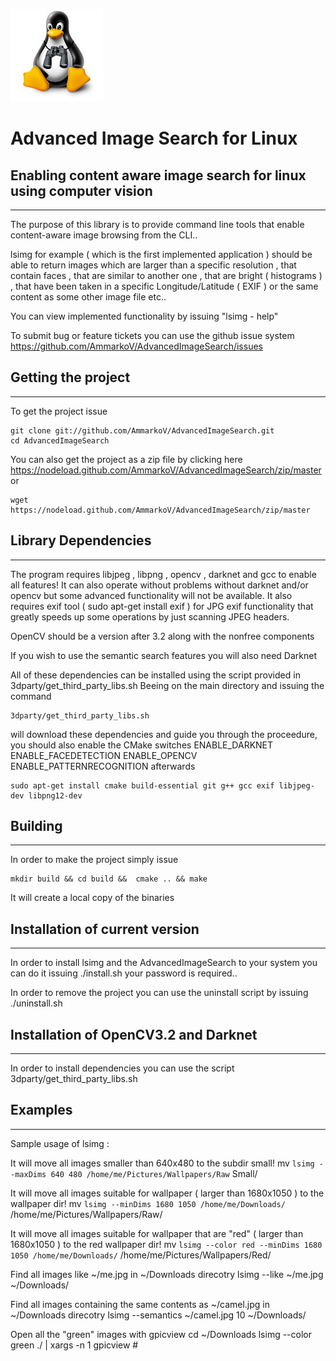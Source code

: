 ![Advanced Image Search for Linux](https://raw.githubusercontent.com/AmmarkoV/AdvancedImageSearch/master/data/logoSml.jpg)

# Advanced Image Search for Linux
## Enabling content aware image search for linux using computer vision
------------------------------------------------------------------ 
The purpose of this library is to provide command line tools that enable content-aware image browsing from the CLI..

lsimg for example ( which is the first implemented application ) should be able to return images which are larger than a specific resolution , that contain faces , that are similar to another one , that are bright ( histograms ) , that have been taken in a specific Longitude/Latitude ( EXIF ) or the same content as some other image file etc..

You can view implemented functionality by issuing "lsimg - help" 


To submit bug or feature tickets you can use the github issue system
https://github.com/AmmarkoV/AdvancedImageSearch/issues 


## Getting the project
------------------------------------------------------------------ 
To get the project issue 
```
git clone git://github.com/AmmarkoV/AdvancedImageSearch.git
cd AdvancedImageSearch
```

You can also get the project as a zip file by clicking here
https://nodeload.github.com/AmmarkoV/AdvancedImageSearch/zip/master
or 

```
wget https://nodeload.github.com/AmmarkoV/AdvancedImageSearch/zip/master
```


## Library Dependencies
------------------------------------------------------------------ 
The program requires libjpeg , libpng , opencv , darknet and gcc to enable all features! It can also operate without problems without darknet and/or opencv but some advanced functionality will not be available.
It also requires exif tool ( sudo apt-get install exif ) for JPG exif functionality that greatly speeds up some operations by just scanning JPEG headers.
 

OpenCV should be a version after 3.2 along with the nonfree components 

If you wish to use the semantic search features you will also need Darknet

All of these dependencies can be installed using the script provided in 3dparty/get_third_party_libs.sh
Beeing on the main directory and issuing the command
```
3dparty/get_third_party_libs.sh
```
will download these dependencies and guide you through the proceedure, you should also enable the CMake switches ENABLE_DARKNET ENABLE_FACEDETECTION ENABLE_OPENCV ENABLE_PATTERNRECOGNITION afterwards

```
sudo apt-get install cmake build-essential git g++ gcc exif libjpeg-dev libpng12-dev
```


## Building
------------------------------------------------------------------ 
In order to make the project simply issue
```
mkdir build && cd build &&  cmake .. && make
```
It will create a local copy of the binaries



## Installation of current version
------------------------------------------------------------------ 
In order to install lsimg and the AdvancedImageSearch to your system you can do it
issuing 
./install.sh
your password is required.. 

In order to remove the project you can use the uninstall script by issuing
./uninstall.sh


## Installation of OpenCV3.2 and Darknet
------------------------------------------------------------------ 
In order to install dependencies you can use the script 3dparty/get_third_party_libs.sh 


## Examples
------------------------------------------------------------------ 
Sample usage of lsimg :

It will move all images smaller than 640x480 to the subdir small!
 mv `lsimg --maxDims 640 480 /home/me/Pictures/Wallpapers/Raw` Small/
 
It will move all images suitable for wallpaper ( larger than 1680x1050 ) to the wallpaper dir!
 mv `lsimg --minDims 1680 1050 /home/me/Downloads/` /home/me/Pictures/Wallpapers/Raw/
 
It will move all images suitable for wallpaper that are "red" ( larger than 1680x1050 ) to the red wallpaper dir!
 mv `lsimg --color red --minDims 1680 1050 /home/me/Downloads/` /home/me/Pictures/Wallpapers/Red/

Find all images like ~/me.jpg in ~/Downloads direcotry 
lsimg --like ~/me.jpg ~/Downloads/


Find all images containing the same contents as ~/camel.jpg in ~/Downloads direcotry 
lsimg --semantics ~/camel.jpg 10 ~/Downloads/

Open all the "green" images with gpicview
cd ~/Downloads
lsimg --color green ./ | xargs -n 1 gpicview #
 



